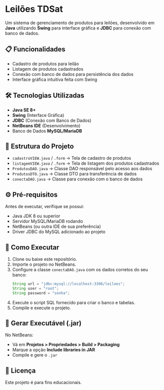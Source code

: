 
# Leilões TDSat

Um sistema de gerenciamento de produtos para leilões, desenvolvido em **Java** utilizando **Swing** para interface gráfica e **JDBC** para conexão com banco de dados.

## 📋 Funcionalidades
- Cadastro de produtos para leilão
- Listagem de produtos cadastrados
- Conexão com banco de dados para persistência dos dados
- Interface gráfica intuitiva feita com Swing

## 🛠️ Tecnologias Utilizadas
- **Java SE 8+**
- **Swing** (Interface Gráfica)
- **JDBC** (Conexão com Banco de Dados)
- **NetBeans IDE** (Desenvolvimento)
- Banco de Dados **MySQL/MariaDB**

## 📂 Estrutura do Projeto
- `cadastroVIEW.java` / `.form` → Tela de cadastro de produtos
- `listagemVIEW.java` / `.form` → Tela de listagem dos produtos cadastrados
- `ProdutosDAO.java` → Classe DAO responsável pelo acesso aos dados
- `ProdutosDTO.java` → Classe DTO para transferência de dados
- `conectaDAO.java` → Classe para conexão com o banco de dados

## ⚙️ Pré-requisitos
Antes de executar, verifique se possui:
- Java JDK 8 ou superior
- Servidor MySQL/MariaDB rodando
- NetBeans (ou outra IDE de sua preferência)
- Driver JDBC do MySQL adicionado ao projeto

## 🚀 Como Executar
1. Clone ou baixe este repositório.
2. Importe o projeto no NetBeans.
3. Configure a classe `conectaDAO.java` com os dados corretos do seu banco:
   ```java
   String url = "jdbc:mysql://localhost:3306/leiloes";
   String user = "root";
   String password = "senha";
   ```
4. Execute o script SQL fornecido para criar o banco e tabelas.
5. Compile e execute o projeto.

## 📝 Gerar Executável (.jar)
No NetBeans:
- Vá em **Projetos > Propriedades > Build > Packaging**
- Marque a opção **Include libraries in JAR**
- Compile e gere o `.jar`

## 📄 Licença
Este projeto é para fins educacionais.
